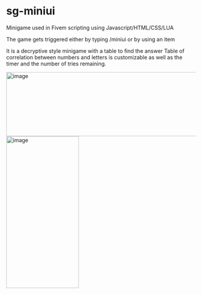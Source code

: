 # sg-miniui
Minigame used in Fivem scripting using Javascript/HTML/CSS/LUA


The game gets triggered either by typing /miniui or by using an item

It is a decryptive style minigame with a table to find the answer
Table of correlation between numbers and letters is customizable as well as
the timer and the number of tries remaining.

<img width="576" height="171" alt="image" src="https://github.com/user-attachments/assets/e0615af2-6399-409b-b7b4-014bfef273c8" />

<img width="193" height="405" alt="image" src="https://github.com/user-attachments/assets/2eae2ed3-bafd-4e2e-b799-fdf42384228a" />


